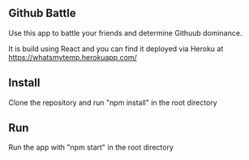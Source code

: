 ## Github Battle

Use this app to battle your friends and determine Githuub dominance.

It is build using React and you can find it deployed via Heroku at https://whatsmytemp.herokuapp.com/


## Install

Clone the repository and  run "npm install" in the root directory

## Run 

Run the app with "npm start" in the root directory

